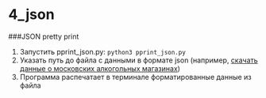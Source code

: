 # 4_json
###JSON pretty print

1. Запустить pprint_json.py: `python3 pprint_json.py`
2. Указать путь до файла с данными в формате json (например, [скачать данные о московских алкогольных магазинах](http://data.mos.ru/opendata/7710881420-magaziny-alkogolnye-napitki))
3. Программа распечатает в терминале форматированные данные из файла

